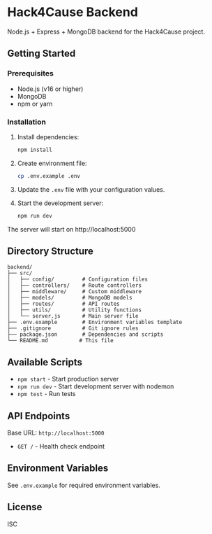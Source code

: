 # Hack4Cause Backend

Node.js + Express + MongoDB backend for the Hack4Cause project.

## Getting Started

### Prerequisites

- Node.js (v16 or higher)
- MongoDB
- npm or yarn

### Installation

1. Install dependencies:

   ```bash
   npm install
   ```

2. Create environment file:

   ```bash
   cp .env.example .env
   ```

3. Update the `.env` file with your configuration values.

4. Start the development server:
   ```bash
   npm run dev
   ```

The server will start on http://localhost:5000

## Directory Structure

```
backend/
├── src/
│   ├── config/         # Configuration files
│   ├── controllers/    # Route controllers
│   ├── middleware/     # Custom middleware
│   ├── models/         # MongoDB models
│   ├── routes/         # API routes
│   ├── utils/          # Utility functions
│   └── server.js       # Main server file
├── .env.example        # Environment variables template
├── .gitignore          # Git ignore rules
├── package.json        # Dependencies and scripts
└── README.md          # This file
```

## Available Scripts

- `npm start` - Start production server
- `npm run dev` - Start development server with nodemon
- `npm test` - Run tests

## API Endpoints

Base URL: `http://localhost:5000`

- `GET /` - Health check endpoint

## Environment Variables

See `.env.example` for required environment variables.

## License

ISC
